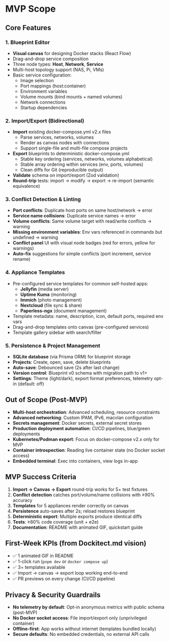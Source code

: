 # MVP Scope

## Core Features

### 1. Blueprint Editor

- **Visual canvas** for designing Docker stacks (React Flow)
- Drag-and-drop service composition
- Three node types: **Host**, **Network**, **Service**
- Multi-host topology support (NAS, Pi, VMs)
- Basic service configuration:
    - Image selection
    - Port mappings (host:container)
    - Environment variables
    - Volume mounts (bind mounts + named volumes)
    - Network connections
    - Startup dependencies

### 2. Import/Export (Bidirectional)

- **Import** existing docker-compose.yml v2.x files
    - Parse services, networks, volumes
    - Render as canvas nodes with connections
    - Support single-file and multi-file compose projects
- **Export** blueprints to deterministic docker-compose.yml
    - Stable key ordering (services, networks, volumes alphabetical)
    - Stable array ordering within services (env, ports, volumes)
    - Clean diffs for Git (reproducible output)
- **Validate** schema on import/export (Zod validation)
- **Round-trip** tests: import → modify → export → re-import (semantic equivalence)

### 3. Conflict Detection & Linting

- **Port conflicts**: Duplicate host ports on same host/network → error
- **Service name collisions**: Duplicate service names → error
- **Volume conflicts**: Same volume target with read/write conflicts → warning
- **Missing environment variables**: Env vars referenced in commands but undefined → warning
- **Conflict panel** UI with visual node badges (red for errors, yellow for warnings)
- **Auto-fix** suggestions for simple conflicts (port increment, service rename)

### 4. Appliance Templates

- Pre-configured service templates for common self-hosted apps:
    - **Jellyfin** (media server)
    - **Uptime Kuma** (monitoring)
    - **Immich** (photo management)
    - **Nextcloud** (file sync & share)
    - **Paperless-ngx** (document management)
- Template metadata: name, description, icon, default ports, required env vars
- Drag-and-drop templates onto canvas (pre-configured services)
- Template gallery sidebar with search/filter

### 5. Persistence & Project Management

- **SQLite database** (via Prisma ORM) for blueprint storage
- **Projects**: Create, open, save, delete blueprints
- **Auto-save**: Debounced save (2s after last change)
- **Version control**: Blueprint v0 schema with migration path to v1+
- **Settings**: Theme (light/dark), export format preferences, telemetry opt-in (default: off)

## Out of Scope (Post-MVP)

- **Multi-host orchestration**: Advanced scheduling, resource constraints
- **Advanced networking**: Custom IPAM, IPv6, macvlan configuration
- **Secrets management**: Docker secrets, external secret stores
- **Production deployment automation**: CI/CD pipelines, blue/green deployments
- **Kubernetes/Podman export**: Focus on docker-compose v2.x only for MVP
- **Container introspection**: Reading live container state (no Docker socket access)
- **Embedded terminal**: Exec into containers, view logs in-app

## MVP Success Criteria

1. **Import → Canvas → Export** round-trip works for 5+ test fixtures
2. **Conflict detection** catches port/volume/name collisions with ≥90% accuracy
3. **Templates** for 5 appliances render correctly on canvas
4. **Persistence** auto-saves after 2s; reload restores blueprint
5. **Deterministic export**: Multiple exports produce identical diffs
6. **Tests**: ≥80% code coverage (unit + e2e)
7. **Documentation**: README with animated GIF, quickstart guide

## First-Week KPIs (from Dockitect.md vision)

- ✅ 1 animated GIF in README
- ✅ 1-click run (`pnpm dev` or `docker compose up`)
- ✅ 3+ templates available
- ✅ Import → canvas → export loop working end-to-end
- ✅ PR previews on every change (CI/CD pipeline)

## Privacy & Security Guardrails

- **No telemetry by default**: Opt-in anonymous metrics with public schema (post-MVP)
- **No Docker socket access**: File import/export only (unprivileged container)
- **Offline-first**: App works without internet (templates bundled locally)
- **Secure defaults**: No embedded credentials, no external API calls

